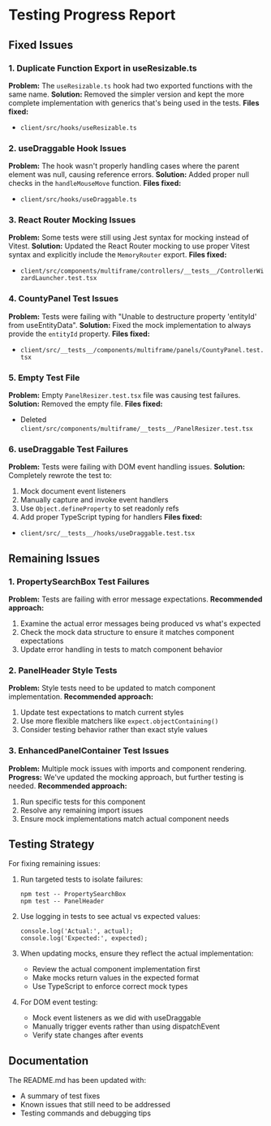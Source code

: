 # Testing Progress Report

## Fixed Issues

### 1. Duplicate Function Export in useResizable.ts
**Problem:** The `useResizable.ts` hook had two exported functions with the same name.
**Solution:** Removed the simpler version and kept the more complete implementation with generics that's being used in the tests.
**Files fixed:** 
- `client/src/hooks/useResizable.ts`

### 2. useDraggable Hook Issues
**Problem:** The hook wasn't properly handling cases where the parent element was null, causing reference errors.
**Solution:** Added proper null checks in the `handleMouseMove` function.
**Files fixed:** 
- `client/src/hooks/useDraggable.ts`

### 3. React Router Mocking Issues
**Problem:** Some tests were still using Jest syntax for mocking instead of Vitest.
**Solution:** Updated the React Router mocking to use proper Vitest syntax and explicitly include the `MemoryRouter` export.
**Files fixed:** 
- `client/src/components/multiframe/controllers/__tests__/ControllerWizardLauncher.test.tsx`

### 4. CountyPanel Test Issues
**Problem:** Tests were failing with "Unable to destructure property 'entityId' from useEntityData".
**Solution:** Fixed the mock implementation to always provide the `entityId` property.
**Files fixed:** 
- `client/src/__tests__/components/multiframe/panels/CountyPanel.test.tsx`

### 5. Empty Test File
**Problem:** Empty `PanelResizer.test.tsx` file was causing test failures.
**Solution:** Removed the empty file.
**Files fixed:** 
- Deleted `client/src/components/multiframe/__tests__/PanelResizer.test.tsx`

### 6. useDraggable Test Failures
**Problem:** Tests were failing with DOM event handling issues.
**Solution:** Completely rewrote the test to:
1. Mock document event listeners
2. Manually capture and invoke event handlers
3. Use `Object.defineProperty` to set readonly refs
4. Add proper TypeScript typing for handlers
**Files fixed:** 
- `client/src/__tests__/hooks/useDraggable.test.tsx`

## Remaining Issues

### 1. PropertySearchBox Test Failures
**Problem:** Tests are failing with error message expectations.
**Recommended approach:**
1. Examine the actual error messages being produced vs what's expected
2. Check the mock data structure to ensure it matches component expectations
3. Update error handling in tests to match component behavior

### 2. PanelHeader Style Tests
**Problem:** Style tests need to be updated to match component implementation.
**Recommended approach:**
1. Update test expectations to match current styles
2. Use more flexible matchers like `expect.objectContaining()`
3. Consider testing behavior rather than exact style values

### 3. EnhancedPanelContainer Test Issues
**Problem:** Multiple mock issues with imports and component rendering.
**Progress:** We've updated the mocking approach, but further testing is needed.
**Recommended approach:**
1. Run specific tests for this component
2. Resolve any remaining import issues
3. Ensure mock implementations match actual component needs

## Testing Strategy

For fixing remaining issues:

1. Run targeted tests to isolate failures:
   ```
   npm test -- PropertySearchBox
   npm test -- PanelHeader
   ```

2. Use logging in tests to see actual vs expected values:
   ```
   console.log('Actual:', actual);
   console.log('Expected:', expected);
   ```

3. When updating mocks, ensure they reflect the actual implementation:
   - Review the actual component implementation first
   - Make mocks return values in the expected format
   - Use TypeScript to enforce correct mock types

4. For DOM event testing:
   - Mock event listeners as we did with useDraggable
   - Manually trigger events rather than using dispatchEvent
   - Verify state changes after events

## Documentation

The README.md has been updated with:
- A summary of test fixes
- Known issues that still need to be addressed
- Testing commands and debugging tips 
